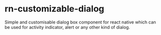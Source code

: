 # rn-customizable-dialog
Simple and customisable dialog box component for react native which can be used for activity indicator, alert or any other kind of dialog.  
